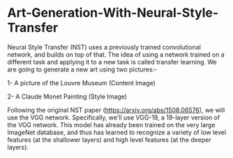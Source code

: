 # Art-Generation-With-Neural-Style-Transfer

Neural Style Transfer (NST) uses a previously trained convolutional network, and builds on top of that. The idea of using a network trained on a different task and applying it to a new task is called transfer learning. We are going to generate a new art using two pictures:-

1- A picture of the Louvre Museum (Content Image)

2- A Claude Monet Painting (Style Image)


Following the original NST paper (https://arxiv.org/abs/1508.06576), we will use the VGG network. Specifically, we'll use VGG-19, a 19-layer version of the VGG network. This model has already been trained on the very large ImageNet database, and thus has learned to recognize a variety of low level features (at the shallower layers) and high level features (at the deeper layers).


